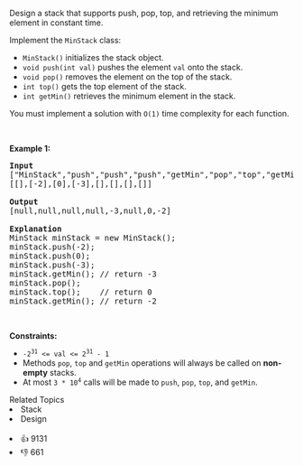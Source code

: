<p>Design a stack that supports push, pop, top, and retrieving the minimum element in constant time.</p>

<p>Implement the <code>MinStack</code> class:</p>

<ul> 
 <li><code>MinStack()</code> initializes the stack object.</li> 
 <li><code>void push(int val)</code> pushes the element <code>val</code> onto the stack.</li> 
 <li><code>void pop()</code> removes the element on the top of the stack.</li> 
 <li><code>int top()</code> gets the top element of the stack.</li> 
 <li><code>int getMin()</code> retrieves the minimum element in the stack.</li> 
</ul>

<p>You must implement a solution with <code>O(1)</code> time complexity for each function.</p>

<p>&nbsp;</p> 
<p><strong>Example 1:</strong></p>

<pre>
<strong>Input</strong>
["MinStack","push","push","push","getMin","pop","top","getMin"]
[[],[-2],[0],[-3],[],[],[],[]]

<strong>Output</strong>
[null,null,null,null,-3,null,0,-2]

<strong>Explanation</strong>
MinStack minStack = new MinStack();
minStack.push(-2);
minStack.push(0);
minStack.push(-3);
minStack.getMin(); // return -3
minStack.pop();
minStack.top();    // return 0
minStack.getMin(); // return -2
</pre>

<p>&nbsp;</p> 
<p><strong>Constraints:</strong></p>

<ul> 
 <li><code>-2<sup>31</sup> &lt;= val &lt;= 2<sup>31</sup> - 1</code></li> 
 <li>Methods <code>pop</code>, <code>top</code> and <code>getMin</code> operations will always be called on <strong>non-empty</strong> stacks.</li> 
 <li>At most <code>3 * 10<sup>4</sup></code> calls will be made to <code>push</code>, <code>pop</code>, <code>top</code>, and <code>getMin</code>.</li> 
</ul>

<div><div>Related Topics</div><div><li>Stack</li><li>Design</li></div></div><br><div><li>👍 9131</li><li>👎 661</li></div>
